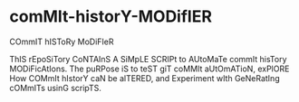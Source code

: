 # comMIt-historY-MODifIER
COmmIT hISToRy MoDiFIeR

ThIS rEpoSiTory CoNTAInS A SiMpLE SCRIPt to AUtoMaTe commIt hisTory MODiFicAtIons. The puRPose iS to teST giT coMMIt aUtOmATioN, exPlORE How COMmIt hIstorY caN be alTERED, and Experiment wIth GeNeRatIng cOMmITs usinG scripTS.
